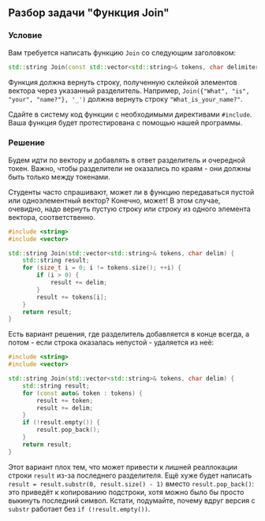 ## Разбор задачи "Функция Join"

### Условие
Вам требуется написать функцию `Join` со следующим заголовком:
```cpp
std::string Join(const std::vector<std::string>& tokens, char delimiter);
```
Функция должна вернуть строку, полученную склейкой элементов вектора через указанный разделитель.
Например, `Join({"What", "is", "your", "name?"}, '_')` должна вернуть строку `"What_is_your_name?"`.

Сдайте в систему код функции с необходимыми директивами `#include`. Ваша функция будет протестирована с помощью нашей программы.

### Решение
Будем идти по вектору и добавлять в ответ разделитель и очередной токен. Важно, чтобы разделители не оказались по краям - они должны быть только между токенами.

Студенты часто спрашивают, может ли в функцию передаваться пустой или одноэлементный вектор? Конечно, может! В этом случае, очевидно, надо вернуть пустую строку или строку из одного элемента вектора, соответственно.

```cpp
#include <string>
#include <vector>

std::string Join(std::vector<std::string>& tokens, char delim) {
    std::string result;
    for (size_t i = 0; i != tokens.size(); ++i) {
        if (i > 0) {
            result += delim;
        }
        result += tokens[i];
    }
    return result;
}
```

Есть вариант решения, где разделитель добавляется в конце всегда, а потом - если строка оказалась непустой - удаляется из неё:
```cpp
#include <string>
#include <vector>

std::string Join(std::vector<std::string>& tokens, char delim) {
    std::string result;
    for (const auto& token : tokens) {
        result += token;
        result += delim;
    }
    if (!result.empty()) {
        result.pop_back();
    }
    return result;
}
```
Этот вариант плох тем, что может привести к лишней реаллокации строки `result` из-за последнего разделителя.
Ещё хуже будет написать `result = result.substr(0, result.size() - 1)`
вместо `result.pop_back()`: это приведёт к копированию подстроки, хотя можно было бы просто выкинуть последний символ.
Кстати, подумайте, почему вдруг версия с `substr` работает без `if (!result.empty())`.